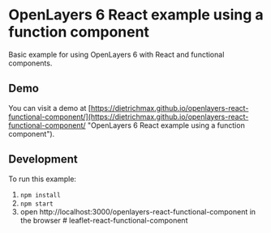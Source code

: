 # OpenLayers 6 React example using a function component

Basic example for using OpenLayers 6 with React and functional components.

## Demo

You can visit a demo at [https://dietrichmax.github.io/openlayers-react-functional-component/](https://dietrichmax.github.io/openlayers-react-functional-component/ "OpenLayers 6 React example using a function component").

## Development

To run this example:

1. `npm install`
2. `npm start`
3. open http://localhost:3000/openlayers-react-functional-component in the browser
#   l e a f l e t - r e a c t - f u n c t i o n a l - c o m p o n e n t  
 